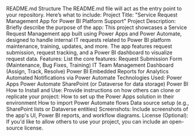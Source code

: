 README.md Structure
The README.md file will act as the entry point to your repository. Here’s what to include:
Project Title:
"Service Request Management App for Power BI Platform Support"
Project Description:
Briefly describe the purpose of the app:
This project showcases a Service Request Management app built using Power Apps and Power Automate, designed to handle internal IT requests related to Power BI platform maintenance, training, updates, and more. The app features request submission, request tracking, and a Power BI dashboard to visualize request data.
Features:
List the core features:
Request Submission Form (Maintenance, Bug Fixes, Training)
IT Team Management Dashboard (Assign, Track, Resolve)
Power BI Embedded Reports for Analytics
Automated Notifications via Power Automate
Technologies Used:
Power Apps
Power Automate
SharePoint (or Dataverse for data storage)
Power BI
How to Install and Use:
Provide instructions on how others can clone or replicate your project:
How to set up the Power Apps solution in their environment
How to import Power Automate flows
Data source setup (e.g., SharePoint lists or Dataverse entities)
Screenshots:
Include screenshots of the app's UI, Power BI reports, and workflow diagrams.
License (Optional):
If you'd like to allow others to use your project, you can include an open-source license.
